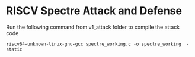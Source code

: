 # RISCV Spectre Attack and Defense
 
Run the following command from v1_attack folder to compile the attack code
```console
riscv64-unknown-linux-gnu-gcc spectre_working.c -o spectre_working  -static
```
